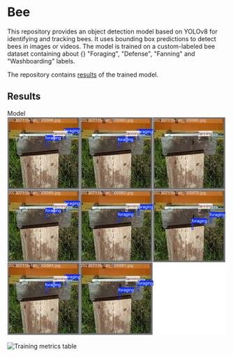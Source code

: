 # Bee

This repository provides an object detection model based on YOLOv8 for identifying and tracking bees. It uses bounding box predictions to detect bees in images or videos. The model is trained on a custom-labeled bee dataset containing about {} "Foraging", "Defense", "Fanning" and "Washboarding" labels.

The repository contains [results](yolov8-lstm) of the trained model.

## Results

Model 
<img src="yolov8-lstm/bee pic.jpg" alt="Sample inference showing detected bees" width="500"/>


<img src="https://i.imgur.com/DRn4L9p.png" alt="Training metrics table"/>
